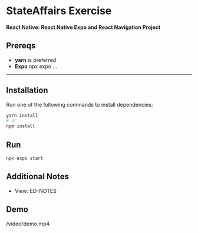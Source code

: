 # StateAffairs Exercise

**React Native: React Native Expo and React Navigation Project**

## Prereqs

- **yarn** is preferred
- **Expo** npx expo ...

---

## Installation

Run one of the following commands to install dependencies:

```sh
yarn install
# or
npm install
```

## Run

```sh
npx expo start
```

## Additional Notes

- View: ED-NOTES

## Demo

/video/demo.mp4
